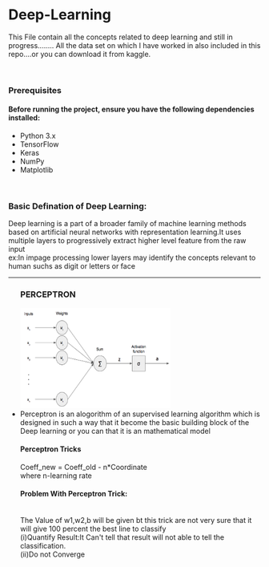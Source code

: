 # Deep-Learning
 <p>This File contain all the concepts related to deep learning and still in progress........
All the data set on which I have worked in also included in this repo....or you can download it from kaggle.</p>
<br>
<h3>Prerequisites</h3>
<h4>Before running the project, ensure you have the following dependencies installed:</h4>
<ul>
 <li>Python 3.x</li>
 <li>TensorFlow</li>
 <li>Keras</li>
 <li>NumPy</li>
 <li>Matplotlib</li>
</ul>
<br>



<p><h3><b>Basic Defination of Deep Learning:</b></h3>
Deep learning is a part of a broader family of machine learning methods based on artificial neural networks with representation learning.It uses multiple layers to progressively extract higher level feature from the raw input<br>
ex:In impage processing lower layers may identify the concepts relevant to human suchs as digit or letters or face</p>
<hr>

<ul>
  <h3><b>PERCEPTRON</b></h3>
  <img src="Single-Perceptron.jpg" style="height:200px;width:300px";"float">
  <li style="float">Perceptron is an alogorithm of an supervised learning algorithm which is designed in such a way that it become the basic building block of the Deep learning or you can that it is an mathematical model</li>
 <h4>Perceptron Tricks</h4>
  <P >Coeff_new = Coeff_old - n*Coordinate        <br> where n-learning rate
  <h4>Problem With Perceptron Trick:</h4><br>
   The Value of w1,w2,b will be given bt this trick are not very sure that it will give 100 percent the best line to classify<br>
   (i)Quantify Result:It Can't tell that result will not able to tell the classification.<br>
   (ii)Do not Converge
  </P>
 
